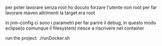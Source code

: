 per poter lavorare senza root ho docuto forzare l'utente non root per far lavorare maven altrimenti la target era root

in jvm-config ci sono i parametri per far parire il debug, in questo modo eclipse(o comunque il filesystem) riesce a riscrivere nel container

run the project: ./runDocker.sh


